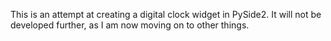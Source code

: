 This is an attempt at creating a digital clock widget in PySide2.
It will not be developed further, as I am now moving on to other things.
